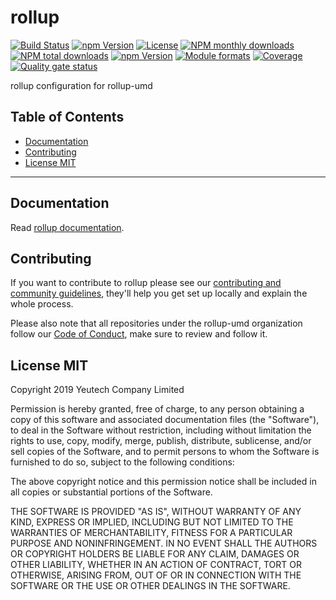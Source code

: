 # rollup

[![Build Status](https://travis-ci.org/rollup-umd/rollup.svg?branch=master)](https://travis-ci.org/rollup-umd/rollup)
[![npm Version](https://img.shields.io/npm/v/@rollup-umd/rollup.svg?style=flat)](https://www.npmjs.com/package/@rollup-umd/rollup)
[![License](https://img.shields.io/npm/l/@rollup-umd/rollup.svg?style=flat)](https://www.npmjs.com/package/@rollup-umd/rollup)
[![NPM monthly downloads](https://img.shields.io/npm/dm/@rollup-umd/rollup.svg?style=flat)](https://npmjs.org/package/@rollup-umd/rollup)
[![NPM total downloads](https://img.shields.io/npm/dt/@rollup-umd/rollup.svg?style=flat)](https://npmjs.org/package/@rollup-umd/rollup)
[![npm Version](https://img.shields.io/node/v/@rollup-umd/rollup.svg?style=flat)](https://www.npmjs.com/package/@rollup-umd/rollup)
[![Module formats](https://img.shields.io/badge/module%20formats-umd%2C%20cjs%2C%20esm-green.svg?style=flat)](https://www.npmjs.com/package/@rollup-umd/rollup)
[![Coverage](https://sonarcloud.io/api/project_badges/measure?project=com.github.rollup-umd.rollup&metric=coverage)](https://sonarcloud.io/dashboard?id=com.github.rollup-umd.rollup) [![Quality gate status](https://sonarcloud.io/api/project_badges/measure?project=com.github.rollup-umd.rollup&metric=alert_status)](https://sonarcloud.io/dashboard?id=com.github.rollup-umd.rollup)


rollup configuration for rollup-umd


## Table of Contents

  - [Documentation](#documentation)
  - [Contributing](#contributing)
  - [License MIT](#license-mit)

---

## Documentation

Read [rollup documentation](https://rollup-umd.github.io/rollup).


## Contributing

If you want to contribute to rollup please see our [contributing and community guidelines](https://github.com/rollup-umd/rollup/blob/master/.github/CONTRIBUTING.md), they\'ll help you get set up locally and explain the whole process.

Please also note that all repositories under the rollup-umd organization follow our [Code of Conduct](https://github.com/rollup-umd/rollup/blob/master/CODE_OF_CONDUCT.md), make sure to review and follow it.

## License MIT

Copyright 2019 Yeutech Company Limited

Permission is hereby granted, free of charge, to any person obtaining a copy of this software and associated documentation files (the "Software"), to deal in the Software without restriction, including without limitation the rights to use, copy, modify, merge, publish, distribute, sublicense, and/or sell copies of the Software, and to permit persons to whom the Software is furnished to do so, subject to the following conditions:

The above copyright notice and this permission notice shall be included in all copies or substantial portions of the Software.

THE SOFTWARE IS PROVIDED "AS IS", WITHOUT WARRANTY OF ANY KIND, EXPRESS OR IMPLIED, INCLUDING BUT NOT LIMITED TO THE WARRANTIES OF MERCHANTABILITY, FITNESS FOR A PARTICULAR PURPOSE AND NONINFRINGEMENT. IN NO EVENT SHALL THE AUTHORS OR COPYRIGHT HOLDERS BE LIABLE FOR ANY CLAIM, DAMAGES OR OTHER LIABILITY, WHETHER IN AN ACTION OF CONTRACT, TORT OR OTHERWISE, ARISING FROM, OUT OF OR IN CONNECTION WITH THE SOFTWARE OR THE USE OR OTHER DEALINGS IN THE SOFTWARE.

